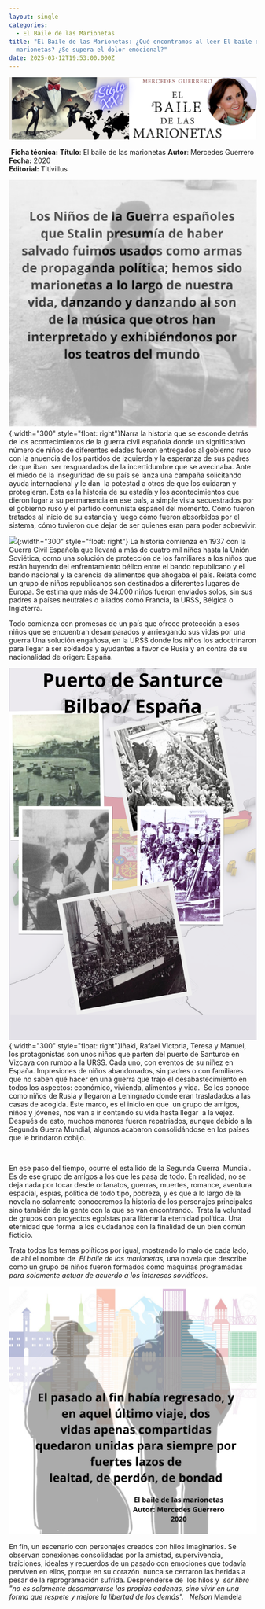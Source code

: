```yaml
---
layout: single
categories:
  - El Baile de las Marionetas
title: "El Baile de las Marionetas: ¿Qué encontramos al leer El baile de las
  marionetas? ¿Se supera el dolor emocional?"
date: 2025-03-12T19:53:00.000Z
---
```

![](/assets/img/banner.png)

 **Ficha técnica:** 
**Título**: El baile de las marionetas
**Autor**: Mercedes Guerrero
**Fecha:** 2020\
**Editorial:** Titivillus

![](/assets/img/el-fin.png){:width="300" style="float: right"}Narra la historia que se esconde detrás de los acontecimientos de la guerra civil española donde un significativo número de niños de  diferentes edades fueron entregados al gobierno ruso con la anuencia de los partidos de izquierda y la esperanza de sus padres de que iban  ser resguardados de la incertidumbre que se avecinaba. Ante el miedo de la inseguridad de su país se lanza una campaña solicitando ayuda internacional y le dan  la potestad a otros de que los cuidaran y protegieran. Esta es la historia de su estadía y los acontecimientos que dieron lugar a su permanencia en ese país, a simple vista secuestrados por el gobierno ruso y el partido comunista español del momento. Cómo fueron tratados al inicio de su estancia y luego cómo fueron absorbidos por el sistema, cómo tuvieron que dejar de ser quienes eran para poder sobrevivir.

![](/assets/img/niños-escondiendose.png){:width="300" style="float: right"} La historia comienza en 1937 con la Guerra Civil Española que llevará a  más de cuatro mil niños hasta la Unión Soviética, como una solución de protección de los familiares  a los niños que están huyendo del enfrentamiento bélico entre el bando republicano y el bando nacional y la carencia de alimentos que ahogaba el país. Relata como un grupo de niños republicanos son destinados  a diferentes lugares de Europa. Se estima que más de 34.000 niños fueron enviados solos, sin sus padres a países neutrales o aliados como Francia, la URSS, Bélgica o Inglaterra.

Todo comienza con promesas de un país que ofrece protección a esos niños que se encuentran desamparados y arriesgando sus vidas por una guerra Una solución engañosa, en la URSS donde los niños los adoctrinaron para llegar a ser soldados y ayudantes a favor de Rusia y en contra de su nacionalidad de origen: España.     

![](/assets/img/collage-de-fotos-puerto-de-santurce.png){:width="300" style="float: right"}Iñaki, Rafael Victoria, Teresa y Manuel, los protagonistas son unos niños que parten del puerto de Santurce en Vizcaya con rumbo a la URSS. Cada uno, con eventos de su niñez en España. Impresiones de niños abandonados, sin padres o con familiares que no saben qué hacer en una guerra que trajo el desabastecimiento en todos los aspectos: económico, vivienda, alimentos y vida.  Se les conoce como niños de Rusia y llegaron a Leningrado donde eran trasladados a las
casas de acogida. Este marco, es el inicio en que  un grupo de amigos, niños y jóvenes, nos van a ir contando su vida hasta llegar  a la vejez. Después de esto, muchos menores fueron repatriados, aunque debido a la Segunda Guerra Mundial, algunos acabaron consolidándose en los países que le brindaron cobijo.

![]()

En ese paso del tiempo, ocurre el estallido de la Segunda Guerra  Mundial. Es de ese grupo de amigos a los que les pasa de todo. En realidad, no se deja nada por tocar desde orfanatos, guerras, muertes, romance, aventura espacial, espías, política de todo tipo, pobreza, y es que a lo largo de la novela no solamente conoceremos la historia de los personajes principales sino también de la gente con la que se van encontrando.  Trata la voluntad de grupos con proyectos egoístas para liderar la eternidad política. Una eternidad que forma  a los ciudadanos con la finalidad de un bien común ficticio.

Trata todos los temas políticos por igual, mostrando lo malo de cada lado,  de ahí el nombre de  *El baile
de las marionetas,* una novela que describe como un grupo de niños fueron formados como maquinas programadas *para solamente actuar de acuerdo a los intereses soviéticos.* 

![](/assets/img/alejando-y-rafael.png)

En fin, un escenario con personajes creados con hilos imaginarios. Se observan conexiones consolidadas por la amistad,
supervivencia, traiciones, ideales y recuerdos de un pasado con emociones que todavía perviven en ellos, porque en su corazón  nunca se cerraron las heridas a pesar de la reprogramación sufrida. Desprenderse de  los hilos y  *ser libre "no es solamente desamarrarse las
propias cadenas, sino vivir en una forma que respete y mejore la libertad de los demás".   Nelson* Mandela
